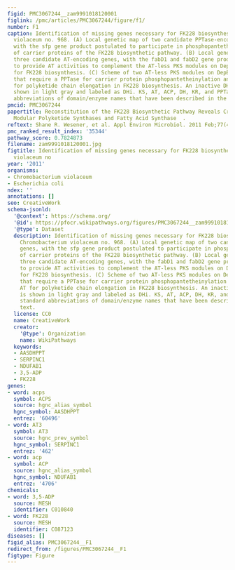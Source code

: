```yaml
---
figid: PMC3067244__zam9991018120001
figlink: /pmc/articles/PMC3067244/figure/f1/
number: F1
caption: Identification of missing genes necessary for FK228 biosynthesis in Chromobacterium
  violaceum no. 968. (A) Local genetic map of two candidate PPTase-encoding genes,
  with the sfp gene product postulated to participate in phosphopantetheinylation
  of carrier proteins of the FK228 biosynthetic pathway. (B) Local genetic map of
  three candidate AT-encoding genes, with the fabD1 and fabD2 gene products postulated
  to provide AT activities to complement the AT-less PKS modules on DepBC proteins
  for FK228 biosynthesis. (C) Scheme of two AT-less PKS modules on DepBC proteins
  that require a PPTase for carrier protein phosphopantetheinylation and a trans AT
  for polyketide chain elongation in FK228 biosynthesis. An inactive DH domain is
  shown in light gray and labeled as DHi. KS, AT, ACP, DH, KR, and PPTase are standard
  abbreviations of domain/enzyme names that have been described in the text.
pmcid: PMC3067244
papertitle: Reconstitution of the FK228 Biosynthetic Pathway Reveals Cross Talk between
  Modular Polyketide Synthases and Fatty Acid Synthase  .
reftext: Shane R. Wesener, et al. Appl Environ Microbiol. 2011 Feb;77(4):1501-1507.
pmc_ranked_result_index: '35344'
pathway_score: 0.7824873
filename: zam9991018120001.jpg
figtitle: Identification of missing genes necessary for FK228 biosynthesis in Chromobacterium
  violaceum no
year: '2011'
organisms:
- Chromobacterium violaceum
- Escherichia coli
ndex: ''
annotations: []
seo: CreativeWork
schema-jsonld:
  '@context': https://schema.org/
  '@id': https://pfocr.wikipathways.org/figures/PMC3067244__zam9991018120001.html
  '@type': Dataset
  description: Identification of missing genes necessary for FK228 biosynthesis in
    Chromobacterium violaceum no. 968. (A) Local genetic map of two candidate PPTase-encoding
    genes, with the sfp gene product postulated to participate in phosphopantetheinylation
    of carrier proteins of the FK228 biosynthetic pathway. (B) Local genetic map of
    three candidate AT-encoding genes, with the fabD1 and fabD2 gene products postulated
    to provide AT activities to complement the AT-less PKS modules on DepBC proteins
    for FK228 biosynthesis. (C) Scheme of two AT-less PKS modules on DepBC proteins
    that require a PPTase for carrier protein phosphopantetheinylation and a trans
    AT for polyketide chain elongation in FK228 biosynthesis. An inactive DH domain
    is shown in light gray and labeled as DHi. KS, AT, ACP, DH, KR, and PPTase are
    standard abbreviations of domain/enzyme names that have been described in the
    text.
  license: CC0
  name: CreativeWork
  creator:
    '@type': Organization
    name: WikiPathways
  keywords:
  - AASDHPPT
  - SERPINC1
  - NDUFAB1
  - 3,5-ADP
  - FK228
genes:
- word: acps
  symbol: ACPS
  source: hgnc_alias_symbol
  hgnc_symbol: AASDHPPT
  entrez: '60496'
- word: AT3
  symbol: AT3
  source: hgnc_prev_symbol
  hgnc_symbol: SERPINC1
  entrez: '462'
- word: acp
  symbol: ACP
  source: hgnc_alias_symbol
  hgnc_symbol: NDUFAB1
  entrez: '4706'
chemicals:
- word: 3,5-ADP
  source: MESH
  identifier: C010840
- word: FK228
  source: MESH
  identifier: C087123
diseases: []
figid_alias: PMC3067244__F1
redirect_from: /figures/PMC3067244__F1
figtype: Figure
---
```

